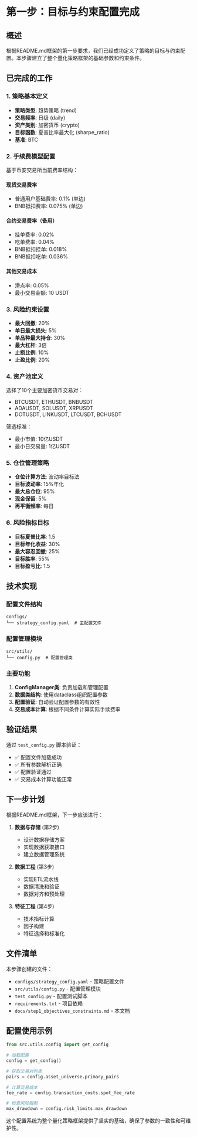 # 第一步：目标与约束配置完成

## 概述

根据README.md框架的第一步要求，我们已经成功定义了策略的目标与约束配置。本步骤建立了整个量化策略框架的基础参数和约束条件。

## 已完成的工作

### 1. 策略基本定义
- **策略类型**: 趋势策略 (trend)
- **交易频率**: 日级 (daily)
- **资产类别**: 加密货币 (crypto)
- **目标函数**: 夏普比率最大化 (sharpe_ratio)
- **基准**: BTC

### 2. 手续费模型配置
基于币安交易所当前费率结构：

#### 现货交易费率
- 普通用户基础费率: 0.1% (单边)
- BNB抵扣费率: 0.075% (单边)

#### 合约交易费率（备用）
- 挂单费率: 0.02%
- 吃单费率: 0.04%
- BNB抵扣挂单: 0.018%
- BNB抵扣吃单: 0.036%

#### 其他交易成本
- 滑点率: 0.05%
- 最小交易金额: 10 USDT

### 3. 风险约束设置
- **最大回撤**: 20%
- **单日最大损失**: 5%
- **单品种最大持仓**: 30%
- **最大杠杆**: 3倍
- **止损比例**: 10%
- **止盈比例**: 20%

### 4. 资产池定义
选择了10个主要加密货币交易对：
- BTCUSDT, ETHUSDT, BNBUSDT
- ADAUSDT, SOLUSDT, XRPUSDT
- DOTUSDT, LINKUSDT, LTCUSDT, BCHUSDT

筛选标准：
- 最小市值: 10亿USDT
- 最小日交易量: 1亿USDT

### 5. 仓位管理策略
- **仓位计算方法**: 波动率目标法
- **目标波动率**: 15%年化
- **最大总仓位**: 95%
- **现金保留**: 5%
- **再平衡频率**: 每日

### 6. 风险指标目标
- **目标夏普比率**: 1.5
- **目标年化收益**: 30%
- **最大容忍回撤**: 25%
- **目标胜率**: 55%
- **目标盈亏比**: 1.5

## 技术实现

### 配置文件结构
```
configs/
└── strategy_config.yaml  # 主配置文件
```

### 配置管理模块
```
src/utils/
└── config.py  # 配置管理类
```

### 主要功能
1. **ConfigManager类**: 负责加载和管理配置
2. **数据类结构**: 使用dataclass组织配置参数
3. **配置验证**: 自动验证配置参数的有效性
4. **交易成本计算**: 根据不同条件计算实际手续费率

## 验证结果

通过 `test_config.py` 脚本验证：
- ✅ 配置文件加载成功
- ✅ 所有参数解析正确
- ✅ 配置验证通过
- ✅ 交易成本计算功能正常

## 下一步计划

根据README.md框架，下一步应该进行：

1. **数据与存储** (第2步)
   - 设计数据存储方案
   - 实现数据获取接口
   - 建立数据管理系统

2. **数据工程** (第3步)
   - 实现ETL流水线
   - 数据清洗和验证
   - 数据对齐和预处理

3. **特征工程** (第4步)
   - 技术指标计算
   - 因子构建
   - 特征选择和标准化

## 文件清单

本步骤创建的文件：
- `configs/strategy_config.yaml` - 策略配置文件
- `src/utils/config.py` - 配置管理模块
- `test_config.py` - 配置测试脚本
- `requirements.txt` - 项目依赖
- `docs/step1_objectives_constraints.md` - 本文档

## 配置使用示例

```python
from src.utils.config import get_config

# 加载配置
config = get_config()

# 获取交易对列表
pairs = config.asset_universe.primary_pairs

# 计算交易成本
fee_rate = config.transaction_costs.spot_fee_rate

# 检查风险限制
max_drawdown = config.risk_limits.max_drawdown
```

这个配置系统为整个量化策略框架提供了坚实的基础，确保了参数的一致性和可维护性。